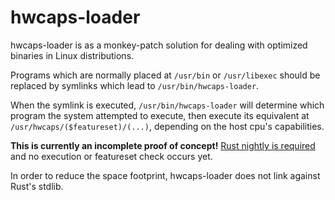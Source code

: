 # hwcaps-loader

hwcaps-loader is as a monkey-patch solution for dealing with optimized binaries in Linux distributions.

Programs which are normally placed at `/usr/bin` or `/usr/libexec` should be replaced by symlinks which lead to `/usr/bin/hwcaps-loader`.

When the symlink is executed, `/usr/bin/hwcaps-loader` will determine which program the system attempted to execute,
then execute its equivalent at `/usr/hwcaps/($featureset)/(...)`, depending on the host cpu's capabilities.

**This is currently an incomplete proof of concept!** <u>Rust nightly is required</u> and no execution or featureset check occurs yet.

In order to reduce the space footprint, hwcaps-loader does not link against Rust's stdlib.
